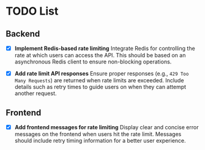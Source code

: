 # TODO List

## Backend
- [x] **Implement Redis-based rate limiting**
  Integrate Redis for controlling the rate at which users can access the API. This should be based on an asynchronous Redis client to ensure non-blocking operations.

- [x] **Add rate limit API responses**
  Ensure proper responses (e.g., `429 Too Many Requests`) are returned when rate limits are exceeded. Include details such as retry times to guide users on when they can attempt another request.

## Frontend
- [x] **Add frontend messages for rate limiting**
  Display clear and concise error messages on the frontend when users hit the rate limit. Messages should include retry timing information for a better user experience.